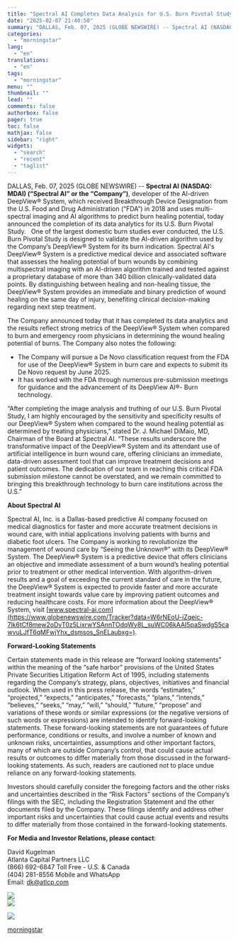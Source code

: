 ```yaml
---
title: "Spectral AI Completes Data Analysis for U.S. Burn Pivotal Study"
date: "2025-02-07 21:40:50"
summary: "DALLAS, Feb. 07, 2025 (GLOBE NEWSWIRE) -- Spectral AI (NASDAQ: MDAI) (“Spectral AI” or the “Company”), developer of the AI-driven DeepView® System, which received Breakthrough Device Designation from the U.S. Food and Drug Administration (“FDA”) in 2018 and uses multi-spectral imaging and AI algorithms to predict burn healing potential, today..."
categories:
  - "morningstar"
lang:
  - "en"
translations:
  - "en"
tags:
  - "morningstar"
menu: ""
thumbnail: ""
lead: ""
comments: false
authorbox: false
pager: true
toc: false
mathjax: false
sidebar: "right"
widgets:
  - "search"
  - "recent"
  - "taglist"
---
```


DALLAS, Feb. 07, 2025 (GLOBE NEWSWIRE) -- **Spectral AI (NASDAQ: MDAI) (“Spectral AI” or the “Company”)**, developer of the AI-driven DeepView® System, which received Breakthrough Device Designation from the U.S. Food and Drug Administration (“FDA”) in 2018 and uses multi-spectral imaging and AI algorithms to predict burn healing potential, today announced the completion of its data analytics for its U.S. Burn Pivotal Study.   One of the largest domestic burn studies ever conducted, the U.S. Burn Pivotal Study is designed to validate the AI-driven algorithm used by the Company’s DeepView® System for its burn indication. Spectral AI's DeepView® System is a predictive medical device and associated software that assesses the healing potential of burn wounds by combining multispectral imaging with an AI-driven algorithm trained and tested against a proprietary database of more than 340 billion clinically-validated data points. By distinguishing between healing and non-healing tissue, the DeepView® System provides an immediate and binary prediction of wound healing on the same day of injury, benefiting clinical decision-making regarding next step treatment.

The Company announced today that it has completed its data analytics and the results reflect strong metrics of the DeepView® System when compared to burn and emergency room physicians in determining the wound healing potential of burns. The Company also notes the following:

* The Company will pursue a De Novo classification request from the FDA for use of the DeepView® System in burn care and expects to submit its De Novo request by June 2025.
* It has worked with the FDA through numerous pre-submission meetings for guidance and the advancement of its DeepView AI®- Burn technology.

“After completing the image analysis and truthing of our U.S. Burn Pivotal Study, I am highly encouraged by the sensitivity and specificity results of our DeepView® System when compared to the wound healing potential as determined by treating physicians,” stated Dr. J. Michael DiMaio, MD, Chairman of the Board at Spectral AI. “These results underscore the transformative impact of the DeepView® System and its attendant use of artificial intelligence in burn wound care, offering clinicians an immediate, data-driven assessment tool that can improve treatment decisions and patient outcomes. The dedication of our team in reaching this critical FDA submission milestone cannot be overstated, and we remain committed to bringing this breakthrough technology to burn care institutions across the U.S.”

**About Spectral AI** 

Spectral AI, Inc. is a Dallas-based predictive AI company focused on medical diagnostics for faster and more accurate treatment decisions in wound care, with initial applications involving patients with burns and diabetic foot ulcers. The Company is working to revolutionize the management of wound care by “Seeing the Unknown®” with its DeepView® System. The DeepView® System is a predictive device that offers clinicians an objective and immediate assessment of a burn wound’s healing potential prior to treatment or other medical intervention. With algorithm-driven results and a goal of exceeding the current standard of care in the future, the DeepView® System is expected to provide faster and more accurate treatment insight towards value care by improving patient outcomes and reducing healthcare costs. For more information about the DeepView® System, visit [www.spectral-ai.com](https://www.globenewswire.com/Tracker?data=W6rNEoU-iZqeic-7lk6tCf8mew2oDvT0z5LixrwYSAnnTOdqWy8L_suWC06kAAI5paSwdgS5cawvuLJfT6qMFwjYhx_dsmsos_SnELaubxg=).

**Forward-Looking Statements** 

Certain statements made in this release are “forward looking statements” within the meaning of the “safe harbor” provisions of the United States Private Securities Litigation Reform Act of 1995, including statements regarding the Company’s strategy, plans, objectives, initiatives and financial outlook. When used in this press release, the words “estimates,” “projected,” “expects,” “anticipates,” “forecasts,” “plans,” “intends,” “believes,” “seeks,” “may,” “will,” “should,” “future,” “propose” and variations of these words or similar expressions (or the negative versions of such words or expressions) are intended to identify forward-looking statements. These forward-looking statements are not guarantees of future performance, conditions or results, and involve a number of known and unknown risks, uncertainties, assumptions and other important factors, many of which are outside Company’s control, that could cause actual results or outcomes to differ materially from those discussed in the forward-looking statements. As such, readers are cautioned not to place undue reliance on any forward-looking statements.

Investors should carefully consider the foregoing factors and the other risks and uncertainties described in the “Risk Factors” sections of the Company’s filings with the SEC, including the Registration Statement and the other documents filed by the Company. These filings identify and address other important risks and uncertainties that could cause actual events and results to differ materially from those contained in the forward-looking statements.

**For Media and Investor Relations, please contact**:

David Kugelman   
Atlanta Capital Partners LLC   
(866) 692-6847 Toll Free - U.S. & Canada   
(404) 281-8556 Mobile and WhatsApp   
Email: dk@atlcp.com

 ![](https://www.globenewswire.com/newsroom/ti?nf=OTM1NDkzNCM2NzQxMDk2IzIyNjA4MzA=)   
 ![](https://ml.globenewswire.com/media/NWRiMmMyYzUtNmNmMy00OGZjLWIxZGYtZmFmNDk4YWNhZWMyLTEyNzIzODA=/tiny/Spectral-AI-Inc-.png)

 [![](https://ml.globenewswire.com/media/a9a72c47-e800-49a2-a556-205f5f53d330/small/spectral-ai-global-newswire-png.png)](https://www.globenewswire.com/NewsRoom/AttachmentNg/a9a72c47-e800-49a2-a556-205f5f53d330)

[morningstar](https://www.morningstar.com/news/globe-newswire/9354934/spectral-ai-completes-data-analysis-for-us-burn-pivotal-study)
